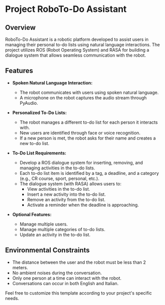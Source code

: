 # Project RoboTo-Do Assistant

## Overview

RoboTo-Do Assistant is a robotic platform developed to assist users in managing their personal to-do lists using natural language interactions. The project utilizes ROS (Robot Operating System) and RASA for building a dialogue system that allows seamless communication with the robot.

## Features

- **Spoken Natural Language Interaction:**
  - The robot communicates with users using spoken natural language.
  - A microphone on the robot captures the audio stream through PyAudio.

- **Personalized To-Do Lists:**
  - The robot manages a different to-do list for each person it interacts with.
  - New users are identified through face or voice recognition.
  - If a new person is met, the robot asks for their name and creates a new to-do list.

- **To-Do List Requirements:**
  - Develop a ROS dialogue system for inserting, removing, and managing activities in the to-do lists.
  - Each to-do list item is identified by a tag, a deadline, and a category (e.g., CR course, sport, personal, etc.).
  - The dialogue system (with RASA) allows users to:
    - View activities in the to-do list.
    - Insert a new activity into the to-do list.
    - Remove an activity from the to-do list.
    - Activate a reminder when the deadline is approaching.

- **Optional Features:**
  - Manage multiple users.
  - Manage multiple categories of to-do lists.
  - Update an activity in the to-do list.

## Environmental Constraints

- The distance between the user and the robot must be less than 2 meters.
- No ambient noises during the conversation.
- Only one person at a time can interact with the robot.
- Conversations can occur in both English and Italian.

Feel free to customize this template according to your project's specific needs.
